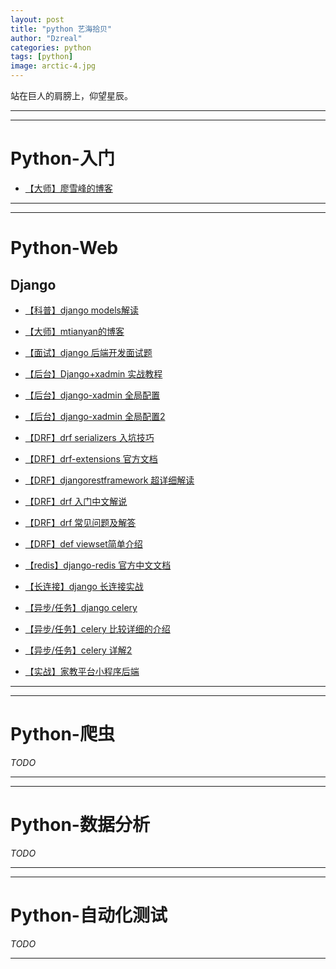 ```yaml
---
layout: post
title: "python 艺海拾贝"
author: "Dzreal"
categories: python
tags: [python]
image: arctic-4.jpg
---
```


站在巨人的肩膀上，仰望星辰。

---

---
# Python-入门
- [【大师】廖雪峰的博客](https://www.liaoxuefeng.com/wiki/0014316089557264a6b348958f449949df42a6d3a2e542c000)

---

---
# Python-Web
## Django
- [【科普】django models解读](https://www.cnblogs.com/xone/p/6744780.html)
- [【大师】mtianyan的博客](http://blog.mtianyan.cn/)
- [【面试】django 后端开发面试题](https://blog.csdn.net/ayocross/article/details/56509840?utm_source=itdadao&utm_medium=referral)

- [【后台】Django+xadmin 实战教程](https://www.jianshu.com/p/1c9b57ad0c1c)
- [【后台】django-xadmin 全局配置](https://www.cnblogs.com/onlyhold/p/8017624.html)
- [【后台】django-xadmin 全局配置2](https://www.jianshu.com/p/ca383f0cc933)

- [【DRF】drf serializers 入坑技巧](https://www.cnblogs.com/pyspark/p/8607801.html)
- [【DRF】drf-extensions 官方文档](http://chibisov.github.io/drf-extensions/docs/)
- [【DRF】djangorestframework 超详细解读](https://www.cnblogs.com/bayueman/p/6647628.html)
- [【DRF】drf 入门中文解说](http://www.chenxm.cc/post/299.html?zhihu)
- [【DRF】drf 常见问题及解答](https://www.cnblogs.com/jay54520/p/6587480.html#django%20restframework%20%E5%9C%A8%20List,%20Retrieve,%20create,%20update,%20%C2%A0%E7%AD%89%E7%9A%84%E5%AE%9E%E7%8E%B0%E5%8E%9F%E7%90%86)
- [【DRF】def viewset简单介绍](http://jingpin.jikexueyuan.com/article/56178.html)

- [【redis】django-redis 官方中文文档](http://django-redis-chs.readthedocs.io/zh_CN/latest/#id16)

- [【长连接】django 长连接实战](http://earthchen.cn/2017/08/18/django_channels_websocket/)

- [【异步/任务】django celery](https://www.cnblogs.com/znicy/p/5626040.html)
- [【异步/任务】celery 比较详细的介绍](http://python.jobbole.com/81953/)
- [【异步/任务】celery 详解2](https://zhuanlan.zhihu.com/p/22304455)

- [【实战】家教平台小程序后端](https://github.com/mygoda/TutorPlatform)

---

---
# Python-爬虫
*TODO*

---

---
# Python-数据分析
*TODO*

---

---
# Python-自动化测试
*TODO*

---
